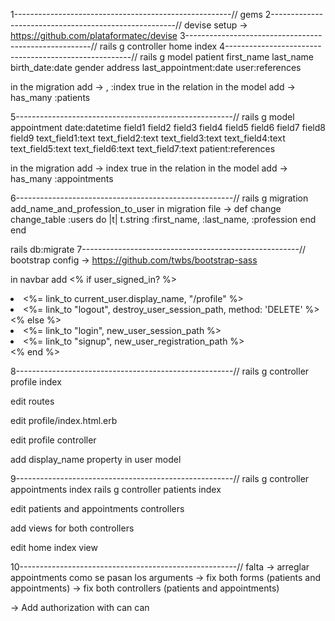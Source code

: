 1------------------------------------------------------//
  gems
2------------------------------------------------------//
  devise setup  -> https://github.com/plataformatec/devise
3------------------------------------------------------//
  rails g controller home index
4------------------------------------------------------//
  rails g model patient first_name last_name birth_date:date gender address last_appointment:date user:references

  in the migration add      ->         , :index true in the relation
  in the model add          ->         has_many :patients

5------------------------------------------------------//
  rails g model appointment date:datetime  field1 field2 field3 field4 field5 field6 field7 field8 field9 text_field1:text text_field2:text text_field3:text text_field4:text text_field5:text text_field6:text text_field7:text patient:references

  in the migration add        ->        index true in the relation
  in the model add            ->        has_many :appointments

6------------------------------------------------------//
  rails g migration add_name_and_profession_to_user
  in migration file    ->
                def change
                  change_table :users do |t|
                    t.string :first_name, :last_name, :profession
                  end
                end

  rails db:migrate
7------------------------------------------------------//
  bootstrap config -> https://github.com/twbs/bootstrap-sass

  in navbar add
          <% if user_signed_in? %>
            <li><%= link_to current_user.display_name, "/profile" %></li>
            <li><%= link_to "logout", destroy_user_session_path, method: 'DELETE' %></li>
          <% else %>
            <li><%= link_to "login", new_user_session_path %></li>
            <li><%= link_to "signup", new_user_registration_path %> </li>
          <% end %>

8------------------------------------------------------//
  rails g controller profile index

  edit routes

  edit profile/index.html.erb

  edit profile controller

  add display_name property in user model

9------------------------------------------------------//
 rails g controller appointments index
 rails g controller patients index

 edit patients and appointments controllers

 add views for both controllers

 edit home index view

10------------------------------------------------------//
  falta
  ->  arreglar appointments como se pasan los arguments
        -> fix both forms (patients and appointments)
        -> fix both controllers (patients and appointments)

  ->  Add authorization with can can
